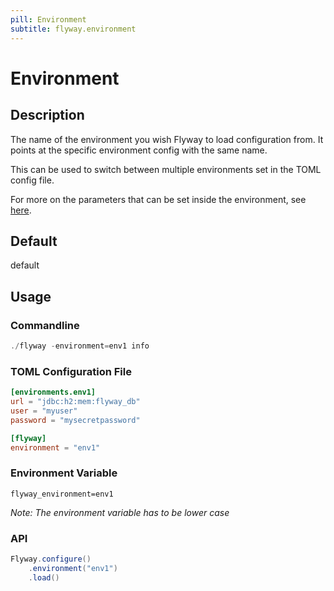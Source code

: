 ```yaml
---
pill: Environment
subtitle: flyway.environment
---
```


# Environment

## Description
The name of the environment you wish Flyway to load configuration from. It points at the specific environment config with the same name.

This can be used to switch between multiple environments set in the TOML config file.

For more on the parameters that can be set inside the environment, see [here](<configuration/Parameters/Environments>).

## Default
default

## Usage

### Commandline
```powershell
./flyway -environment=env1 info
```

### TOML Configuration File
```toml
[environments.env1]
url = "jdbc:h2:mem:flyway_db"
user = "myuser"
password = "mysecretpassword"

[flyway]
environment = "env1"
```

### Environment Variable
```properties
flyway_environment=env1
```
_Note: The environment variable has to be lower case_
### API

```java
Flyway.configure()
    .environment("env1")   
    .load()
```

